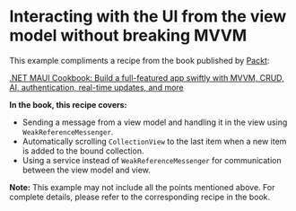 # Interacting with the UI from the view model without breaking MVVM
This example compliments a recipe from the book published by [Packt](https://www.packtpub.com/en-us?utm_source=github):

[.NET MAUI Cookbook: Build a full-featured app swiftly with MVVM, CRUD, AI, authentication, real-time updates, and more](https://www.packtpub.com/en-IT/product/net-maui-cookbook-9781835464625)

**In the book, this recipe covers:**
* Sending a message from a view model and handling it in the view using `WeakReferenceMessenger`.
* Automatically scrolling `CollectionView` to the last item when a new item is added to the bound collection.
* Using a service instead of `WeakReferenceMessenger` for communication between the view model and view.

**Note:** This example may not include all the points mentioned above. For complete details, please refer to the corresponding recipe in the book.
